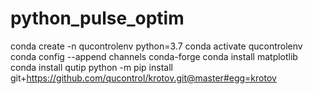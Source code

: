 # python_pulse_optim

conda create -n qucontrolenv python=3.7
conda activate qucontrolenv
conda config --append channels conda-forge
conda install matplotlib
conda install qutip
python -m pip install git+https://github.com/qucontrol/krotov.git@master#egg=krotov